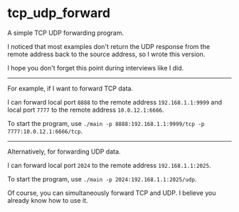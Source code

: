 # tcp_udp_forward

A simple TCP UDP forwarding program.

I noticed that most examples don't return the UDP response from the remote address back to the source address, so I wrote this version.

I hope you don't forget this point during interviews like I did.

---
For example, if I want to forward TCP data.

I can forward local port `8888` to the remote address `192.168.1.1:9999` and local port `7777` to the remote address `10.0.12.1:6666`. 

To start the program, use `./main -p 8888:192.168.1.1:9999/tcp -p 7777:10.0.12.1:6666/tcp`.

---

Alternatively, for forwarding UDP data.

I can forward local port `2024` to the remote address `192.168.1.1:2025`. 

To start the program, use `./main -p 2024:192.168.1.1:2025/udp`.

Of course, you can simultaneously forward TCP and UDP. I believe you already know how to use it.

